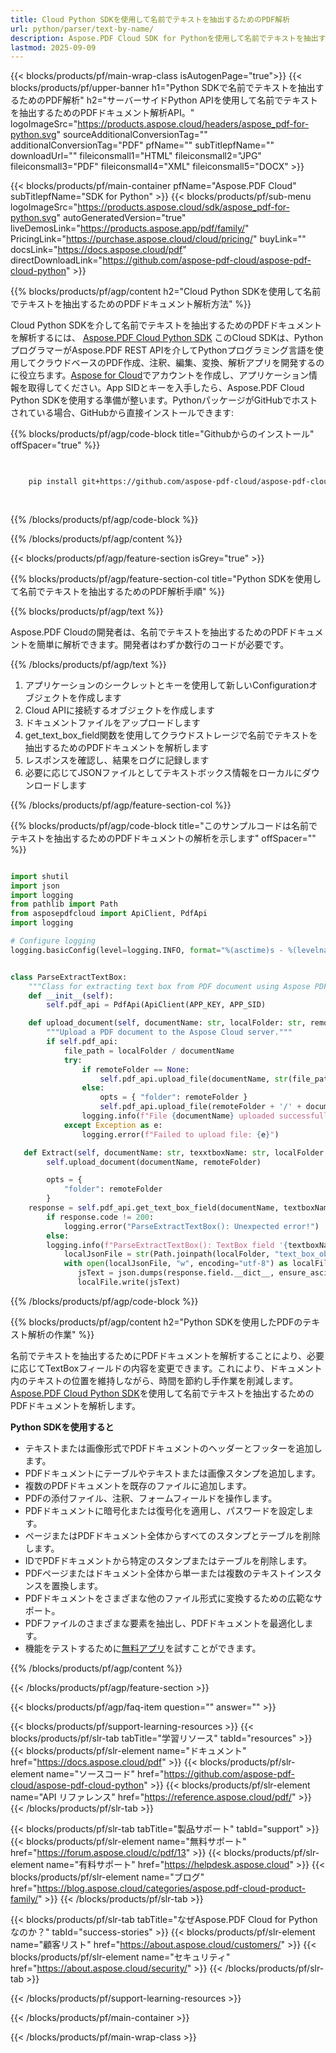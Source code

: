 ```yaml
---
title: Cloud Python SDKを使用して名前でテキストを抽出するためのPDF解析
url: python/parser/text-by-name/
description: Aspose.PDF Cloud SDK for Pythonを使用して名前でテキストを抽出するためのPDFファイルを解析します。発見性とインデックス作成を向上させます。
lastmod: 2025-09-09
---
```


{{< blocks/products/pf/main-wrap-class isAutogenPage="true">}}
{{< blocks/products/pf/upper-banner h1="Python SDKで名前でテキストを抽出するためのPDF解析" h2="サーバーサイドPython APIを使用して名前でテキストを抽出するためのPDFドキュメント解析API。" logoImageSrc="https://products.aspose.cloud/headers/aspose_pdf-for-python.svg" sourceAdditionalConversionTag="" additionalConversionTag="PDF" pfName="" subTitlepfName="" downloadUrl="" fileiconsmall1="HTML" fileiconsmall2="JPG" fileiconsmall3="PDF" fileiconsmall4="XML" fileiconsmall5="DOCX" >}}

{{< blocks/products/pf/main-container pfName="Aspose.PDF Cloud" subTitlepfName="SDK for Python" >}}
{{< blocks/products/pf/sub-menu logoImageSrc="https://products.aspose.cloud/sdk/aspose_pdf-for-python.svg"
autoGeneratedVersion="true"
liveDemosLink="https://products.aspose.app/pdf/family/" PricingLink="https://purchase.aspose.cloud/cloud/pricing/" buyLink="" docsLink="https://docs.aspose.cloud/pdf"  directDownloadLink="https://github.com/aspose-pdf-cloud/aspose-pdf-cloud-python" >}}

{{% blocks/products/pf/agp/content h2="Cloud Python SDKを使用して名前でテキストを抽出するためのPDFドキュメント解析方法" %}}

Cloud Python SDKを介して名前でテキストを抽出するためのPDFドキュメントを解析するには、
[Aspose.PDF Cloud Python SDK](https://products.aspose.cloud/pdf/python/)
このCloud SDKは、PythonプログラマーがAspose.PDF REST APIを介してPythonプログラミング言語を使用してクラウドベースのPDF作成、注釈、編集、変換、解析アプリを開発するのに役立ちます。[Aspose for Cloud](https://dashboard.aspose.cloud/#/apps)でアカウントを作成し、アプリケーション情報を取得してください。App SIDとキーを入手したら、Aspose.PDF Cloud Python SDKを使用する準備が整います。PythonパッケージがGitHubでホストされている場合、GitHubから直接インストールできます:

{{% blocks/products/pf/agp/code-block title="Githubからのインストール" offSpacer="true" %}}

```bash

     
    pip install git+https://github.com/aspose-pdf-cloud/aspose-pdf-cloud-python.git
     
     

```

{{% /blocks/products/pf/agp/code-block %}}

{{% /blocks/products/pf/agp/content %}}

{{< blocks/products/pf/agp/feature-section isGrey="true" >}}

{{% blocks/products/pf/agp/feature-section-col title="Python SDKを使用して名前でテキストを抽出するためのPDF解析手順" %}}

{{% blocks/products/pf/agp/text %}}

Aspose.PDF Cloudの開発者は、名前でテキストを抽出するためのPDFドキュメントを簡単に解析できます。開発者はわずか数行のコードが必要です。

{{% /blocks/products/pf/agp/text %}}

1. アプリケーションのシークレットとキーを使用して新しいConfigurationオブジェクトを作成します
1. Cloud APIに接続するオブジェクトを作成します
1. ドキュメントファイルをアップロードします
1. get_text_box_field関数を使用してクラウドストレージで名前でテキストを抽出するためのPDFドキュメントを解析します
1. レスポンスを確認し、結果をログに記録します
1. 必要に応じてJSONファイルとしてテキストボックス情報をローカルにダウンロードします

{{% /blocks/products/pf/agp/feature-section-col %}}

{{% blocks/products/pf/agp/code-block title="このサンプルコードは名前でテキストを抽出するためのPDFドキュメントの解析を示します" offSpacer="" %}}

```python

import shutil
import json
import logging
from pathlib import Path
from asposepdfcloud import ApiClient, PdfApi
import logging

# Configure logging
logging.basicConfig(level=logging.INFO, format="%(asctime)s - %(levelname)s - %(message)s")


class ParseExtractTextBox:
    """Class for extracting text box from PDF document using Aspose PDF Cloud API."""
    def __init__(self):
        self.pdf_api = PdfApi(ApiClient(APP_KEY, APP_SID)

    def upload_document(self, documentName: str, localFolder: str, remoteFolder: str):
        """Upload a PDF document to the Aspose Cloud server."""
        if self.pdf_api:
            file_path = localFolder / documentName
            try:
                if remoteFolder == None:
                    self.pdf_api.upload_file(documentName, str(file_path))
                else:
                    opts = { "folder": remoteFolder }
                    self.pdf_api.upload_file(remoteFolder + '/' + documentName, file_path)
                logging.info(f"File {documentName} uploaded successfully.")
            except Exception as e:
                logging.error(f"Failed to upload file: {e}")

   def Extract(self, documentName: str, texxtboxName: str, localFolder: Path, remoteFolder: Path):
        self.upload_document(documentName, remoteFolder)

        opts = {
            "folder": remoteFolder
        }
	response = self.pdf_api.get_text_box_field(documentName, textboxName, **opts)
        if response.code != 200:
            logging.error("ParseExtractTextBox(): Unexpected error!")
        else:
	    logging.info(f"ParseExtractTextBox(): TextBox field '{textboxName}' successfully extracted from the document '{documentName}'.")
            localJsonFile = str(Path.joinpath(localFolder, "text_box_objects.json"))
            with open(localJsonFile, "w", encoding="utf-8") as localFile:            
               jsText = json.dumps(response.field.__dict__, ensure_ascii=False, default=str, indent=4)
               localFile.write(jsText)

```

{{% /blocks/products/pf/agp/code-block %}}

{{% blocks/products/pf/agp/content h2="Python SDKを使用したPDFのテキスト解析の作業" %}}

名前でテキストを抽出するためにPDFドキュメントを解析することにより、必要に応じてTextBoxフィールドの内容を変更できます。これにより、ドキュメント内のテキストの位置を維持しながら、時間を節約し手作業を削減します。
[Aspose.PDF Cloud Python SDK](https://products.aspose.cloud/pdf/python/)を使用して名前でテキストを抽出するためのPDFドキュメントを解析します。

**Python SDKを使用すると**

+ テキストまたは画像形式でPDFドキュメントのヘッダーとフッターを追加します。
+ PDFドキュメントにテーブルやテキストまたは画像スタンプを追加します。
+ 複数のPDFドキュメントを既存のファイルに追加します。
+ PDFの添付ファイル、注釈、フォームフィールドを操作します。
+ PDFドキュメントに暗号化または復号化を適用し、パスワードを設定します。
+ ページまたはPDFドキュメント全体からすべてのスタンプとテーブルを削除します。
+ IDでPDFドキュメントから特定のスタンプまたはテーブルを削除します。
+ PDFページまたはドキュメント全体から単一または複数のテキストインスタンスを置換します。
+ PDFドキュメントをさまざまな他のファイル形式に変換するための広範なサポート。
+ PDFファイルのさまざまな要素を抽出し、PDFドキュメントを最適化します。
+ 機能をテストするために[無料アプリ](https://products.aspose.app/pdf/)を試すことができます。

{{% /blocks/products/pf/agp/content %}}

{{< /blocks/products/pf/agp/feature-section >}}

{{< blocks/products/pf/agp/faq-item question="" answer="" >}}

{{< blocks/products/pf/support-learning-resources >}}
{{< blocks/products/pf/slr-tab tabTitle="学習リソース" tabId="resources" >}}
{{< blocks/products/pf/slr-element name="ドキュメント" href="https://docs.aspose.cloud/pdf" >}}
{{< blocks/products/pf/slr-element name="ソースコード" href="https://github.com/aspose-pdf-cloud/aspose-pdf-cloud-python" >}}
{{< blocks/products/pf/slr-element name="API リファレンス" href="https://reference.aspose.cloud/pdf/" >}}
{{< /blocks/products/pf/slr-tab >}}

{{< blocks/products/pf/slr-tab tabTitle="製品サポート" tabId="support" >}}
{{< blocks/products/pf/slr-element name="無料サポート" href="https://forum.aspose.cloud/c/pdf/13" >}}
{{< blocks/products/pf/slr-element name="有料サポート" href="https://helpdesk.aspose.cloud" >}}
{{< blocks/products/pf/slr-element name="ブログ" href="https://blog.aspose.cloud/categories/aspose.pdf-cloud-product-family/" >}}
{{< /blocks/products/pf/slr-tab >}}

{{< blocks/products/pf/slr-tab tabTitle="なぜAspose.PDF Cloud for Pythonなのか？" tabId="success-stories" >}}
{{< blocks/products/pf/slr-element name="顧客リスト" href="https://about.aspose.cloud/customers/" >}}
{{< blocks/products/pf/slr-element name="セキュリティ" href="https://about.aspose.cloud/security/" >}}
{{< /blocks/products/pf/slr-tab >}}

{{< /blocks/products/pf/support-learning-resources >}}

{{< /blocks/products/pf/main-container >}}

{{< /blocks/products/pf/main-wrap-class >}}



